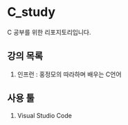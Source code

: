 # C_study
C 공부를 위한 리포지토리입니다.   
   
## 강의 목록
1. 인프런 : 홍정모의 따라하며 배우는 C언어   
   
## 사용 툴
1. Visual Studio Code